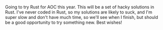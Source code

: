 Going to try Rust for AOC this year. This will be a set of hacky solutions in Rust. I've never coded in Rust, so my solutions are likely to suck, and I'm super slow and don't have much time, so we'll see when I finish, but should be a good opportunity to try something new. Best wishes!